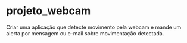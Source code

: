 # projeto_webcam
Criar uma aplicação que detecte movimento pela webcam e mande um alerta por mensagem ou e-mail sobre movimentação detectada.
